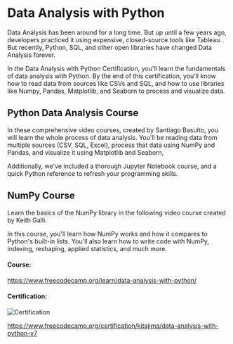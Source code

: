 # Data Analysis with Python

 Data Analysis has been around for a long time. But up until a few years ago, developers practiced it using expensive, closed-source tools like Tableau. But recently, Python, SQL, and other open libraries have changed Data Analysis forever.

In the Data Analysis with Python Certification, you'll learn the fundamentals of data analysis with Python. By the end of this certification, you'll know how to read data from sources like CSVs and SQL, and how to use libraries like Numpy, Pandas, Matplotlib, and Seaborn to process and visualize data.


## Python Data Analysis Course

In these comprehensive video courses, created by Santiago Basulto, you will learn the whole process of data analysis. You'll be reading data from multiple sources (CSV, SQL, Excel), process that data using NumPy and Pandas, and visualize it using Matplotlib and Seaborn,

Additionally, we've included a thorough Jupyter Notebook course, and a quick Python reference to refresh your programming skills.


## NumPy Course

Learn the basics of the NumPy library in the following video course created by Keith Galli.

In this course, you'll learn how NumPy works and how it compares to Python's built-in lists. You'll also learn how to write code with NumPy, indexing, reshaping, applied statistics, and much more.


#### Course:

<https://www.freecodecamp.org/learn/data-analysis-with-python/>



#### Certification:

![Certification](https://cdn.discordapp.com/attachments/914174293187915837/935894229455085588/unknown.png)

<https://www.freecodecamp.org/certification/kitajima/data-analysis-with-python-v7>

